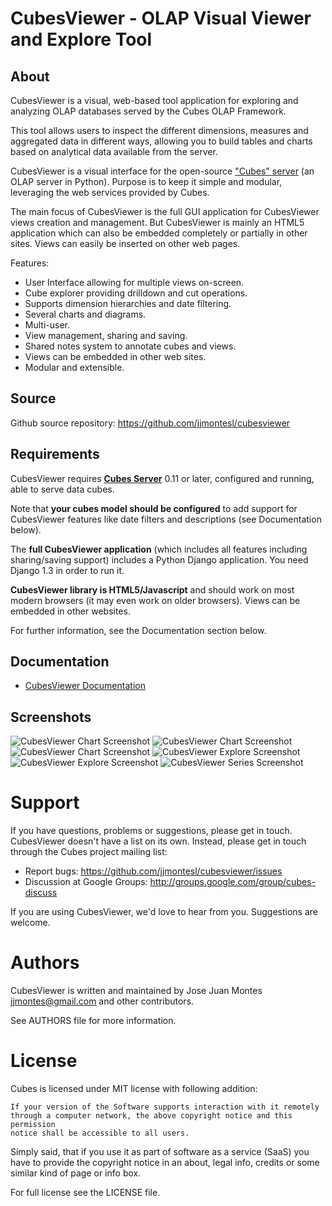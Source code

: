 CubesViewer - OLAP Visual Viewer and Explore Tool
=================================================

About
-----

CubesViewer is a visual, web-based tool application for exploring and analyzing
OLAP databases served by the Cubes OLAP Framework.

This tool allows users to inspect the different dimensions, measures and
aggregated data in different ways, allowing you to build tables and charts
based on analytical data available from the server.  

CubesViewer is a visual interface for the 
open-source ["Cubes" server](http://databrewery.org/cubes.html) (an OLAP server in Python). 
Purpose is to keep it simple and modular, leveraging the web services 
provided by Cubes.  

The main focus of CubesViewer is the full GUI application 
for CubesViewer views creation and management.
But CubesViewer is mainly an HTML5 application which can also be embedded
completely or partially in other sites. Views can easily be 
inserted on other web pages.

Features:

* User Interface allowing for multiple views on-screen. 
* Cube explorer providing drilldown and cut operations.
* Supports dimension hierarchies and date filtering.
* Several charts and diagrams.
* Multi-user.
* View management, sharing and saving.
* Shared notes system to annotate cubes and views.
* Views can be embedded in other web sites.
* Modular and extensible.


Source
------

Github source repository: https://github.com/jjmontesl/cubesviewer

Requirements
------------

CubesViewer requires **[Cubes Server](http://databrewery.org/cubes.html)** 0.11 or later, configured and running, able to serve 
data cubes. 

Note that **your cubes model should be configured** to add support for CubesViewer features like date filters and descriptions
(see Documentation below). 

The **full CubesViewer application** (which includes all features including sharing/saving
support) includes a Python Django application. You need Django 1.3 in order to run it. 

**CubesViewer library is HTML5/Javascript** and should work on most modern browsers
(it may even work on older browsers). Views can be embedded in other websites.

For further information, see the Documentation section below.

Documentation
-------------

* [CubesViewer Documentation](https://github.com/jjmontesl/cubesviewer/blob/master/doc/guide/index.md)

Screenshots
-----------

![CubesViewer Chart Screenshot](https://raw.github.com/jjmontesl/cubesviewer/master/doc/screenshots/view-chart-2.png "CubesViewer Chart")
![CubesViewer Chart Screenshot](https://raw.github.com/jjmontesl/cubesviewer/master/doc/screenshots/view-chart-3-notes.png "CubesViewer Chart")
![CubesViewer Chart Screenshot](https://raw.github.com/jjmontesl/cubesviewer/master/doc/screenshots/view-chart-1.png "CubesViewer Chart")
![CubesViewer Explore Screenshot](https://raw.github.com/jjmontesl/cubesviewer/master/doc/screenshots/view-explore-1.png "CubesViewer Explore")
![CubesViewer Explore Screenshot](https://raw.github.com/jjmontesl/cubesviewer/master/doc/screenshots/view-explore-2.png "CubesViewer Explore")
![CubesViewer Series Screenshot](https://raw.github.com/jjmontesl/cubesviewer/master/doc/screenshots/view-series-1.png "CubesViewer Series")

Support
=======

If you have questions, problems or suggestions, please get in touch. 
CubesViewer doesn't have a list on its own. Instead, please get in touch 
through the Cubes project mailing list:

* Report bugs: https://github.com/jjmontesl/cubesviewer/issues
* Discussion at Google Groups: http://groups.google.com/group/cubes-discuss

If you are using CubesViewer, we'd love to hear from you. Suggestions
are welcome. 

Authors
=======

CubesViewer is written and maintained by Jose Juan Montes 
<jjmontes@gmail.com> and other contributors. 

See AUTHORS file for more information.

License
=======

Cubes is licensed under MIT license with following addition:

    If your version of the Software supports interaction with it remotely 
    through a computer network, the above copyright notice and this permission 
    notice shall be accessible to all users.

Simply said, that if you use it as part of software as a service (SaaS) you 
have to provide the copyright notice in an about, legal info, credits or some 
similar kind of page or info box.

For full license see the LICENSE file.

